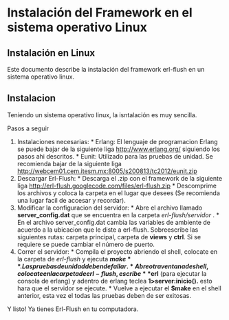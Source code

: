 # Instalación del Framework en el sistema operativo Linux

## Instalación en Linux ##

Este documento describe la instalación del framework erl-flush en un sistema operativo linux.


## Instalacion ##

Teniendo un sistema operativo linux, la isntalación es muy sencilla.

Pasos a seguir
  1. Instalaciones necesarias:
    * Erlang: El lenguaje de programacion Erlang se puede bajar de la siguiente liga http://www.erlang.org/ siguiendo los pasos ahi descritos.
    * Eunit: Utilizado para las pruebas de unidad. Se recomienda bajar de la siguiente liga http://webcem01.cem.itesm.mx:8005/s200813/tc2012/eunit.zip
  1. Descargar Erl-Flush:
    * Descarga el .zip con el framework de la siguiente liga http://erl-flush.googlecode.com/files/erl-flush.zip
    * Descomprime los archivos y coloca la carpeta en el lugar que desees (Se recomienda una lugar facil de accesar y recordar).
  1. Modificar la configuracion del servidor:
    * Abre el archivo llamado **server\_config.dat** que se encuentra en la carpeta _erl-flush/servidor_ .
    * En el archivo server\_config.dat cambia las variables de ambiente de acuerdo a la ubicacion que le diste a erl-flush. Sobreescribe las siguientes rutas: carpeta principal, carpeta de **views** y **ctrl**. Si se requiere se puede cambiar el número de puerto.
  1. Correr el servidor:
    * Compila el proyecto abriendo el shell, colocate en la carpeta de _erl-flush_ y ejecuta **$make**. Las pruebas de unidad deben de fallar.
    * Abre otra ventana de shell, colocate en la carpeta de erl-flush, escribe **$erl** (para ejecutar la consola de erlang) y adentro de erlang teclea **1>server:inicio().** esto hara que el servidor se ejecute.
    * Vuelve a ejecutar el **$make** en el shell anterior, esta vez el todas las pruebas deben de ser exitosas.

Y listo! Ya tienes Erl-Flush en tu computadora.